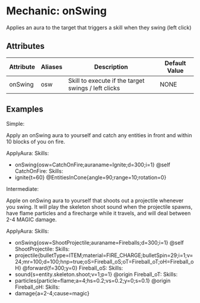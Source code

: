 Mechanic: onSwing
==================

Applies an aura to the target that triggers a skill when they swing (left click)

Attributes
----------

| Attribute| Aliases   | Description   | Default Value |
|------------------|---------------|------------------------------------------------------------|---------------|
| onSwing | osw| Skill to execute if the target swings / left clicks | NONE |

  

Examples
--------

Simple:

Apply an onSwing aura to yourself and catch any entities in front and within 10 blocks of you on fire.

ApplyAura:
  Skills:
  - onSwing{osw=CatchOnFire;auraname=Ignite;d=300;i=1} @self
CatchOnFire:
  Skills:
  - ignite{t=60} @EntitiesInCone{angle=90;range=10;rotation=0}

Intermediate:

Apple on onSwing aura to yourself that shoots out a projectile whenever you swing. It will play the skeleton shoot sound when the projectile spawns, have flame particles and a firecharge while it travels, and will deal between 2-4 MAGIC damage. 


ApplyAura:
  Skills:
  - onSwing{osw=ShootProjectile;auraname=Fireballs;d=300;i=1} @self
ShootProjectile:
  Skills:
  - projectile{bulletType=ITEM;material=FIRE_CHARGE;bulletSpin=29;i=1;v=24;mr=100;d=100;hnp=true;oS=Fireball_oS;oT=Fireball_oT;oH=Fireball_oH} @forward{f=300;y=0}
Fireball_oS:
  Skills:
  - sound{s=entity.skeleton.shoot;v=1;p=1} @origin
Fireball_oT:
  Skills:
  - particles{particle=flame;a=4;hs=0.2;vs=0.2;y=0;s=0.1} @origin
Fireball_oH:
  Skills:
  - damage{a=2-4;cause=magic}